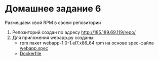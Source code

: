 # Домашнее задание 6
Размещаем свой RPM в своем репозитории
1. Репозиторий создан по адресу http://185.189.69.119/repo/
2. Для приложения webapp.py coзданы:
	- rpm пакет webapp-1.0-1.el7.x86_64.rpm на основе spec-файла [webapp.spec](webapp.spec)
	- [Dockerfile](Dockerfile)


